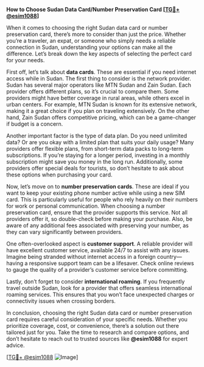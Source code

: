 **How to Choose Sudan Data Card/Number Preservation Card [[TG💪+ @esim1088](https://t.me/s/esim1088)]**

When it comes to choosing the right Sudan data card or number preservation card, there’s more to consider than just the price. Whether you’re a traveler, an expat, or someone who simply needs a reliable connection in Sudan, understanding your options can make all the difference. Let’s break down the key aspects of selecting the perfect card for your needs.

First off, let’s talk about **data cards**. These are essential if you need internet access while in Sudan. The first thing to consider is the network provider. Sudan has several major operators like MTN Sudan and Zain Sudan. Each provider offers different plans, so it’s crucial to compare them. Some providers might have better coverage in rural areas, while others excel in urban centers. For example, MTN Sudan is known for its extensive network, making it a great choice if you plan on traveling extensively. On the other hand, Zain Sudan offers competitive pricing, which can be a game-changer if budget is a concern.

Another important factor is the type of data plan. Do you need unlimited data? Or are you okay with a limited plan that suits your daily usage? Many providers offer flexible plans, from short-term data packs to long-term subscriptions. If you’re staying for a longer period, investing in a monthly subscription might save you money in the long run. Additionally, some providers offer special deals for tourists, so don’t hesitate to ask about these options when purchasing your card.

Now, let’s move on to **number preservation cards**. These are ideal if you want to keep your existing phone number active while using a new SIM card. This is particularly useful for people who rely heavily on their numbers for work or personal communication. When choosing a number preservation card, ensure that the provider supports this service. Not all providers offer it, so double-check before making your purchase. Also, be aware of any additional fees associated with preserving your number, as they can vary significantly between providers.

One often-overlooked aspect is **customer support**. A reliable provider will have excellent customer service, available 24/7 to assist with any issues. Imagine being stranded without internet access in a foreign country—having a responsive support team can be a lifesaver. Check online reviews to gauge the quality of a provider’s customer service before committing.

Lastly, don’t forget to consider **international roaming**. If you frequently travel outside Sudan, look for a provider that offers seamless international roaming services. This ensures that you won’t face unexpected charges or connectivity issues when crossing borders.

In conclusion, choosing the right Sudan data card or number preservation card requires careful consideration of your specific needs. Whether you prioritize coverage, cost, or convenience, there’s a solution out there tailored just for you. Take the time to research and compare options, and don’t hesitate to reach out to trusted sources like **@esim1088** for expert advice.

[[TG💪+ @esim1088](https://t.me/s/esim1088) ![Image](https://i.postimg.cc/Y0z9fWf4/image.png)]